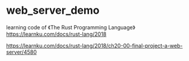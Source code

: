 # web_server_demo

learning code of 《The Rust Programming Language》
https://learnku.com/docs/rust-lang/2018


https://learnku.com/docs/rust-lang/2018/ch20-00-final-project-a-web-server/4580
